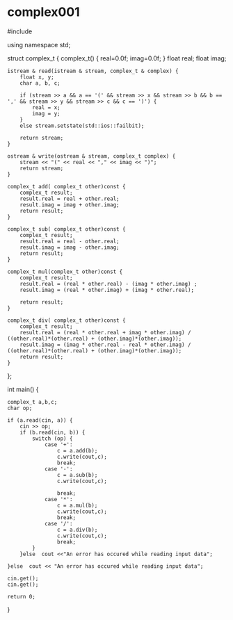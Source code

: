 # complex001

#include <iostream>

using namespace std;

struct complex_t {
    complex_t() { real=0.0f; imag=0.0f;
    }
    float real;
    float imag;


    istream & read(istream & stream, complex_t & complex) {
        float x, y;
        char a, b, c;

        if (stream >> a && a == '(' && stream >> x && stream >> b && b == ',' && stream >> y && stream >> c && c == ')') {
            real = x;
            imag = y;
        }
        else stream.setstate(std::ios::failbit);

        return stream;
    }

    ostream & write(ostream & stream, complex_t complex) {
        stream << "(" << real << "," << imag << ")";
        return stream;
    }

    complex_t add( complex_t other)const {
        complex_t result;
        result.real = real + other.real;
        result.imag = imag + other.imag;
        return result;
    }

    complex_t sub( complex_t other)const {
        complex_t result;
        result.real = real - other.real;
        result.imag = imag - other.imag;
        return result;
    }

    complex_t mul(complex_t other)const {
        complex_t result;
        result.real = (real * other.real) - (imag * other.imag) ;
        result.imag = (real * other.imag) + (imag * other.real);

        return result;
    }

    complex_t div( complex_t other)const {
        complex_t result;
        result.real = (real * other.real + imag * other.imag) / ((other.real)*(other.real) + (other.imag)*(other.imag));
        result.imag = (imag * other.real - real * other.imag) / ((other.real)*(other.real) + (other.imag)*(other.imag));
        return result;
    }

};


int main() {

    complex_t a,b,c;
    char op;

    if (a.read(cin, a)) {
        cin >> op;
        if (b.read(cin, b)) {
            switch (op) {
                case '+':
                    c = a.add(b);
                    c.write(cout,c);
                    break;
                case '-':
                    c = a.sub(b);
                    c.write(cout,c);

                    break;
                case '*':
                    c = a.mul(b);
                    c.write(cout,c);
                    break;
                case '/':
                    c = a.div(b);
                    c.write(cout,c);
                    break;
            }
        }else  cout <<"An error has occured while reading input data";

    }else  cout << "An error has occured while reading input data";

    cin.get();
    cin.get();

    return 0;
}
